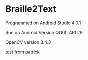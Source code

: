 # Braille2Text
Programmed on Android Studio 4.0.1

Run on Android Version Q(10), API 29

OpenCV version 3.4.3

test from patrick


